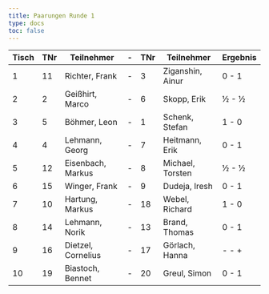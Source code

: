 ```yaml
---
title: Paarungen Runde 1
type: docs
toc: false
---
```


| Tisch | TNr | Teilnehmer         | -   | TNr | Teilnehmer       | Ergebnis |
| ----- | --- | ------------------ | --- | --- | ---------------- | -------- |
| 1     | 11  | Richter, Frank     | -   | 3   | Ziganshin, Ainur | 0 - 1    |
| 2     | 2   | Geißhirt, Marco    | -   | 6   | Skopp, Erik      | ½ - ½    |
| 3     | 5   | Böhmer, Leon       | -   | 1   | Schenk, Stefan   | 1 - 0    |
| 4     | 4   | Lehmann, Georg     | -   | 7   | Heitmann, Erik   | 0 - 1    |
| 5     | 12  | Eisenbach, Markus  | -   | 8   | Michael, Torsten | ½ - ½    |
| 6     | 15  | Winger, Frank      | -   | 9   | Dudeja, Iresh    | 0 - 1    |
| 7     | 10  | Hartung, Markus    | -   | 18  | Webel, Richard   | 1 - 0    |
| 8     | 14  | Lehmann, Norik     | -   | 13  | Brand, Thomas    | 0 - 1    |
| 9     | 16  | Dietzel, Cornelius | -   | 17  | Görlach, Hanna   | - - +    |
| 10    | 19  | Biastoch, Bennet   | -   | 20  | Greul, Simon     | 0 - 1    |